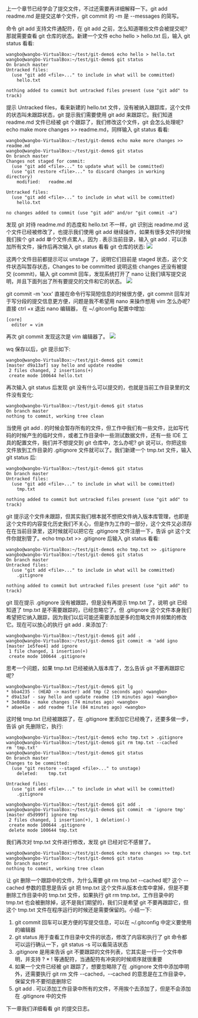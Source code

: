 上一个章节已经学会了提交文件，不过还需要再详细解释一下。git add readme.md 是提交这单个文件，git commit 的 -m 是 --messages 的简写。

命令 git add 支持文件通配符，在 git add 之前，怎么知道哪些文件会被提交呢? 那就需要查看 git 仓库的状态。新建一个文件 echo hello > hello.txt 后，输入 git status 看看:

```
wangbo@wangbo-VirtualBox:~/test/git-demo$ echo hello > hello.txt
wangbo@wangbo-VirtualBox:~/test/git-demo$ git status
On branch master
Untracked files:
  (use "git add <file>..." to include in what will be committed)
	hello.txt

nothing added to commit but untracked files present (use "git add" to track)
```

提示 Untracked files，看来新建的 hello.txt 文件，没有被纳入跟踪库，这个文件的状态叫未跟踪状态，git 提示我们需要使用 git add 来跟踪它。我们知道 readme.md 文件已经被 git 个跟踪了，我们修改这个文件，git 会怎么处理呢? echo make more changes >> readme.md，同样输入 git status 看看:

```
wangbo@wangbo-VirtualBox:~/test/git-demo$ echo make more changes >> readme.md
wangbo@wangbo-VirtualBox:~/test/git-demo$ git status
On branch master
Changes not staged for commit:
  (use "git add <file>..." to update what will be committed)
  (use "git restore <file>..." to discard changes in working directory)
	modified:   readme.md

Untracked files:
  (use "git add <file>..." to include in what will be committed)
	hello.txt

no changes added to commit (use "git add" and/or "git commit -a")
```

发现 git 对待 readme.md 的态度和 hello.txt 不一样，git 识别出 readme.md 这个文件已经被修改了，也提示我们使用 git add 继续操作，如果有很多文件的时候我们挨个 git add 单个文件点累人，因为 . 表示当前目录，输入 git add . 可以添加所有文件，操作后再次输入 git status 看看 git 仓库的状态:
![](http://develop-developer.oss-cn-hangzhou.aliyuncs.com/images/n7ttGHZaviYXuqD3e-mYcxqy8oom3GwXJekSN5_f_3.png?x-oss-process=style/txt-water)

这两个文件目前都提示可以 unstage 了，说明它们目前是 staged 状态，这个文件状态叫暂存状态，Changes to be committed 说明这些 changes 还没有被提交 (commit)，输入 git commit 回车，发现系统打开了 nano 让我们填写提交说明，并且下面列出了所有要提交的文件和它的状态。
![](http://develop-developer.oss-cn-hangzhou.aliyuncs.com/images/tQ5PmpNH2R7HmxdJe-wZeF7VVtPZx1gOaKyXz5NJV1.png?x-oss-process=style/txt-water)

git commit -m 'xxx' 直接在命令行写简短信息的时候很方便，git commit 回车对于写分段的提交信息更方便，问题是我不希望用 nano 来操作想用 vim 怎么办呢? 直接 ctrl +x 退出 nano 编辑器， 在 ~/.gitconfig 配置中增加:

```
[core]
  editor = vim
```

再次 git commit 发现这次是 vim 编辑器了。
![](http://develop-developer.oss-cn-hangzhou.aliyuncs.com/images/jKpW2mWeYAQTdodLi-mCPjgsnwI8-h6eQDe4UVJf2r.png?x-oss-process=style/txt-water)

wq 保存以后，git 提示如下:

```
wangbo@wangbo-VirtualBox:~/test/git-demo$ git commit
[master d9a13af] say hello and update readme
 2 files changed, 2 insertions(+)
 create mode 100644 hello.txt
```

再次输入 git status 后发现 git 没有什么可以提交的，也就是当前工作目录里的文件没有变化:

```
wangbo@wangbo-VirtualBox:~/test/git-demo$ git status
On branch master
nothing to commit, working tree clean
```

当使用 git add . 的时候会暂存所有的文件，但工作中我们有一些文件，比如写代码的时候产生的临时文件，或者工作目录中一些测试数据文件，还有一些 IDE 工具的配置文件，我们并不想提交到 git 仓库中，怎么办呢? git 说可以，你把这些文件放到工作目录的 .gitignore 文件就可以了。我们新建一个 tmp.txt 文件，输入 git status 后:

```
wangbo@wangbo-VirtualBox:~/test/git-demo$ git status
On branch master
Untracked files:
  (use "git add <file>..." to include in what will be committed)
	tmp.txt

nothing added to commit but untracked files present (use "git add" to track)
```

git 提示这个文件未跟踪，但其实我们根本就不想把文件纳入版本库管理，也即是这个文件的内容变化历史我们不关心，但是作为工作的一部分，这个文件又必须存在在当前目录里，这时候就可以把它在 .gitignore 文件注册一下，告诉 git 这个文件你就别管了。echo tmp.txt >> .gitignore 后输入 git status 看看:

```
wangbo@wangbo-VirtualBox:~/test/git-demo$ echo tmp.txt >> .gitignore
wangbo@wangbo-VirtualBox:~/test/git-demo$ git status
On branch master
Untracked files:
  (use "git add <file>..." to include in what will be committed)
	.gitignore

nothing added to commit but untracked files present (use "git add" to track)
```

git 现在提示 .gitignore 没有被跟踪，但是没有再提示 tmp.txt 了，说明 git 已经知道了 tmp.txt 是不需要跟踪的，已经忽略它了。但 .gitignore 这个文件本身我们希望把它纳入跟踪，因为我们以后可能还需要添加更多的忽略文件并频繁的修改它。现在可以放心的执行 git add . 来添加了:

```
wangbo@wangbo-VirtualBox:~/test/git-demo$ git add .
wangbo@wangbo-VirtualBox:~/test/git-demo$ git commit -m 'add igno
[master 1e5fee4] add ignore
 1 file changed, 1 insertion(+)
 create mode 100644 .gitignore
```

思考一个问题，如果 tmp.txt 已经被纳入版本库了，怎么告诉 git 不要再跟踪它呢? 

```
wangbo@wangbo-VirtualBox:~/test/git-demo$ git lg
* bba4235 - (HEAD -> master) add tmp (2 seconds ago) <wangbo>
* d9a13af - say hello and update readme (19 minutes ago) <wangbo>
* 3e8d68a - make changes (74 minutes ago) <wangbo>
* a0ae41e - add readme file (84 minutes ago) <wangbo>
```

这时候 tmp.txt 已经被跟踪了，在 .gitignore 里添加它已经晚了，还要多做一步，告诉 git 先删除它，执行:

```
wangbo@wangbo-VirtualBox:~/test/git-demo$ echo tmp.txt > .gitignore
wangbo@wangbo-VirtualBox:~/test/git-demo$ git rm tmp.txt --cached
rm 'tmp.txt'
wangbo@wangbo-VirtualBox:~/test/git-demo$ git status
On branch master
Changes to be committed:
  (use "git restore --staged <file>..." to unstage)
	deleted:    tmp.txt

Untracked files:
  (use "git add <file>..." to include in what will be committed)
	.gitignore

wangbo@wangbo-VirtualBox:~/test/git-demo$ git add .
wangbo@wangbo-VirtualBox:~/test/git-demo$ git commit -m 'ignore tmp'
[master d5d999f] ignore tmp
 2 files changed, 1 insertion(+), 1 deletion(-)
 create mode 100644 .gitignore
 delete mode 100644 tmp.txt
```

我们再次对 tmp.txt 文件进行修改，发现 git 已经对它不感冒了。

```
wangbo@wangbo-VirtualBox:~/test/git-demo$ echo more changes >> tmp.txt
wangbo@wangbo-VirtualBox:~/test/git-demo$ git status
On branch master
nothing to commit, working tree clean
```

让 git 删除一个跟踪中的文件，为什么需要 git rm tmp.txt --cached 呢? 这个 --cached 参数的意思是告诉 git 把 tmp.txt  这个文件从版本仓库中拿掉，但是不要删除工作目录中的 tmp.txt 文件，如果执行  git rm tmp.txt，工作目录中的 tmp.txt 也会被删除掉，这不是我们期望的，我们只是希望 git 不要再跟踪它，但这个 tmp.txt 文件在程序运行的时候还是需要保留的。小结一下:

1. git commit 回车可以更方便的写提交信息，可以在 ~/.gitconfig 中定义要使用的编辑器
2. git status 用于查看工作目录中文件的状态，修改了内容和执行了 git 命令都可以运行确认一下，git status -s 可以看简洁状态
3. .gitignore 是用来告诉 git 不要跟踪的文件列表，它其实是一行一个文件申明，并支持 ? * ! 等通配符，当通配符有冲突的时候顺序就很重要
4. 如果一个文件已经被 git 跟踪了，想要忽略除了在 .gitignore 文件中添加申明外，还需要执行 git rm 文件 --cached，--cached 的意思是在工作目录中，保留文件不要彻底删除它
5. git add . 可以添加工作目录中所有的文件，不用挨个去添加了，但是不会添加在 .gitignore 中的文件

下一章我们详细看看 git 的提交日志。
